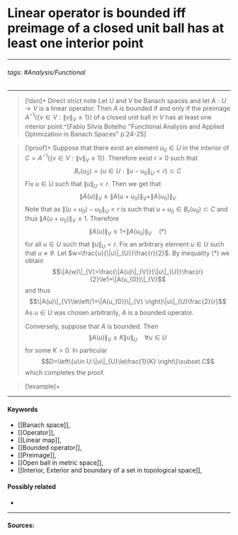 # Linear operator is bounded iff preimage of a closed unit ball has at least one interior point
***
###### tags: #Analysis/Functional 
***
>[!dsn]+ Direct strict note
>Let $U$ and $V$ be Banach spaces and let $A:U\to V$ is a linear operator. Then $A$ is bounded if and only if the preimage $A^{-1}(\{v\in V:\|v\|_{V}\le1\})$ of a closed unit ball in $V$ has at least one interior point.^[Fabio Silvia Botelho "Functional Analysis and Applied Optimization in Banach Spaces" p.24-25]

>[!proof]+
>Suppose that there exist an element $u_{0}\in U$ in the interior of $C=A^{-1}(\{v\in V:\|v\|_{V}\le1\})$. Therefore exist $r>0$ such that
>$$B_{r}(u_{0})=\{u\in U:\|u-u_{0}\|_{U}<r\}\subset C$$
>Fix $u\in U$ such that $\|u\|_{U}<r$. Then we get that
>$$\|A(u)\|_{V}\le\|A(u+u_{0})\|_{V}+\|A(u_{0})\|_{V}$$
>Note that as $\|(u+u_{0})-u_{0}\|_{U}<r$ is such that $u+u_{0}\in B_{r}(u_{0})\subset C$ and thus $\|A(u+u_{0})\|_{V}\le1$.
>Therefore
>$$\|A(u)\|_{V}\le1+\|A(u_{0})\|_{V}\quad(*)$$
>for all $u\in U$ such that $\|u\|_{U}<r$. Fix an arbitrary element $u\in U$ such that $u\ne\theta$.
>Let $w=\frac{u}{\|u\|_{U}}\frac{r}{2}$. By inequality $(*)$ we obtain
>$$\|A(w)\|_{V}=\frac{\|A(u)\|_{V}}{\|u\|_{U}}\frac{r}{2}\le1+\|A(u_{0})\|_{V}$$
>and thus
>$$\|A(u)\|_{V}\le\left(1+\|A(u_{0})\|_{V} \right)\|u\|_{U}\frac{2}{r}$$
>As $u\in U$ was chosen arbitrarily, $A$ is a bounded operator.
>
>Conversely, suppose that $A$ is bounded. Then
>$$\|A(u)\|_{V}\le K\|u\|_{U}\quad\forall u\in U$$
>for some $K>0$. In particular 
>$$D=\left\{u\in U:\|u\|_{U}\le\frac{1}{K} \right\}\subset C$$
>which completes the proof.

>[!example]+ 
>
***
#### Keywords
- [[Banach space]],
- [[Operator]],
- [[Linear map]],
- [[Bounded operator]],
- [[Preimage]],
- [[Open ball in metric space]],
- [[Interior, Exterior and boundary of a set in topological space]],
#### Possibly related
- 
***
#### Sources: